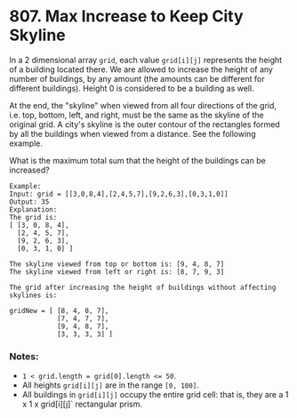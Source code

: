 # 807. Max Increase to Keep City Skyline

In a 2 dimensional array `grid`, each value `grid[i][j]` represents
the height of a building located there. We are allowed to increase the
height of any number of buildings, by any amount (the amounts can be
different for different buildings). Height 0 is considered to be a
building as well.

At the end, the "skyline" when viewed from all four directions of the
grid, i.e. top, bottom, left, and right, must be the same as the skyline
of the original grid. A city's skyline is the outer contour of the
rectangles formed by all the buildings when viewed from a distance.
See the following example.

What is the maximum total sum that the height of the buildings can be
increased?

```
Example:
Input: grid = [[3,0,8,4],[2,4,5,7],[9,2,6,3],[0,3,1,0]]
Output: 35
Explanation:
The grid is:
[ [3, 0, 8, 4],
  [2, 4, 5, 7],
  [9, 2, 6, 3],
  [0, 3, 1, 0] ]

The skyline viewed from top or bottom is: [9, 4, 8, 7]
The skyline viewed from left or right is: [8, 7, 9, 3]

The grid after increasing the height of buildings without affecting skylines is:

gridNew = [ [8, 4, 8, 7],
            [7, 4, 7, 7],
            [9, 4, 8, 7],
            [3, 3, 3, 3] ]
```

### Notes:
- `1 < grid.length = grid[0].length <= 50`.
- All heights `grid[i][j]` are in the range `[0, 100]`.
- All buildings in `grid[i][j]` occupy the entire grid cell: that is, they are a 1 x 1 x grid[i][j]` rectangular prism.